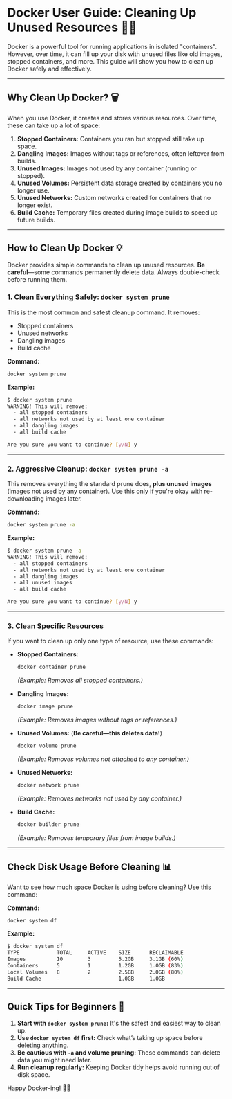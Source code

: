 # Docker User Guide: Cleaning Up Unused Resources 🐳🧹

Docker is a powerful tool for running applications in isolated "containers". However, over time, it can fill up your disk with unused files like old images, stopped containers, and more. This guide will show you how to clean up Docker safely and effectively.

---

## Why Clean Up Docker? 🗑️

When you use Docker, it creates and stores various resources. Over time, these can take up a lot of space:

1. **Stopped Containers:** Containers you ran but stopped still take up space.
2. **Dangling Images:** Images without tags or references, often leftover from builds.
3. **Unused Images:** Images not used by any container (running or stopped).
4. **Unused Volumes:** Persistent data storage created by containers you no longer use.
5. **Unused Networks:** Custom networks created for containers that no longer exist.
6. **Build Cache:** Temporary files created during image builds to speed up future builds.

---

## How to Clean Up Docker 💡

Docker provides simple commands to clean up unused resources. **Be careful**—some commands permanently delete data. Always double-check before running them.

### 1. Clean Everything Safely: `docker system prune`

This is the most common and safest cleanup command. It removes:
- Stopped containers
- Unused networks
- Dangling images
- Build cache

**Command:**
```bash
docker system prune
```

**Example:**
```bash
$ docker system prune
WARNING! This will remove:
  - all stopped containers
  - all networks not used by at least one container
  - all dangling images
  - all build cache

Are you sure you want to continue? [y/N] y
```

---

### 2. Aggressive Cleanup: `docker system prune -a`

This removes everything the standard prune does, **plus unused images** (images not used by any container). Use this only if you're okay with re-downloading images later.

**Command:**
```bash
docker system prune -a
```

**Example:**
```bash
$ docker system prune -a
WARNING! This will remove:
  - all stopped containers
  - all networks not used by at least one container
  - all dangling images
  - all unused images
  - all build cache

Are you sure you want to continue? [y/N] y
```

---

### 3. Clean Specific Resources

If you want to clean up only one type of resource, use these commands:

- **Stopped Containers:**
    ```bash
    docker container prune
    ```
    *(Example: Removes all stopped containers.)*

- **Dangling Images:**
    ```bash
    docker image prune
    ```
    *(Example: Removes images without tags or references.)*

- **Unused Volumes:** (**Be careful—this deletes data!**)
    ```bash
    docker volume prune
    ```
    *(Example: Removes volumes not attached to any container.)*

- **Unused Networks:**
    ```bash
    docker network prune
    ```
    *(Example: Removes networks not used by any container.)*

- **Build Cache:**
    ```bash
    docker builder prune
    ```
    *(Example: Removes temporary files from image builds.)*

---

## Check Disk Usage Before Cleaning 📊

Want to see how much space Docker is using before cleaning? Use this command:

**Command:**
```bash
docker system df
```

**Example:**
```bash
$ docker system df
TYPE            TOTAL     ACTIVE    SIZE      RECLAIMABLE
Images          10        3         5.2GB     3.1GB (60%)
Containers      5         1         1.2GB     1.0GB (83%)
Local Volumes   8         2         2.5GB     2.0GB (80%)
Build Cache     -         -         1.0GB     1.0GB
```

---

## Quick Tips for Beginners 📝

1. **Start with `docker system prune`:** It's the safest and easiest way to clean up.
2. **Use `docker system df` first:** Check what’s taking up space before deleting anything.
3. **Be cautious with `-a` and volume pruning:** These commands can delete data you might need later.
4. **Run cleanup regularly:** Keeping Docker tidy helps avoid running out of disk space.

Happy Docker-ing! 🐳✨